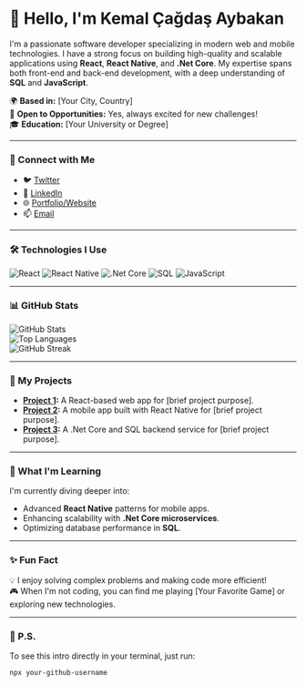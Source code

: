 # 👋 Hello, I'm Kemal Çağdaş Aybakan

I'm a passionate software developer specializing in modern web and mobile technologies. I have a strong focus on building high-quality and scalable applications using **React**, **React Native**, and **.Net Core**. My expertise spans both front-end and back-end development, with a deep understanding of **SQL** and **JavaScript**.

🌍 **Based in:** [Your City, Country]  
💼 **Open to Opportunities:** Yes, always excited for new challenges!  
🎓 **Education:** [Your University or Degree]

---

### 🔗 Connect with Me

- 🐦 [Twitter](https://twitter.com/yourusername)  
- 💼 [LinkedIn](https://linkedin.com/in/yourusername)  
- 🌐 [Portfolio/Website](https://yourwebsite.com)  
- 📫 [Email](mailto:your-email@example.com)  

---

### 🛠️ Technologies I Use

![React](https://img.shields.io/badge/-React-000?&logo=React)
![React Native](https://img.shields.io/badge/-React%20Native-000?&logo=React)
![.Net Core](https://img.shields.io/badge/-.Net%20Core-000?&logo=.Net)
![SQL](https://img.shields.io/badge/-SQL-000?&logo=MySQL)
![JavaScript](https://img.shields.io/badge/-JavaScript-000?&logo=JavaScript)

---

### 📊 GitHub Stats

![GitHub Stats](https://github-readme-stats.vercel.app/api?username=kcaybakan&show_icons=true&theme=radical)  
![Top Languages](https://github-readme-stats.vercel.app/api/top-langs/?username=kcaybakan&layout=compact&theme=radical)  
![GitHub Streak](https://github-readme-streak-stats.herokuapp.com/?user=kcaybakan&theme=radical)

---

### 🚀 My Projects

- **[Project 1](https://github.com/yourgithubusername/project1):** A React-based web app for [brief project purpose].  
- **[Project 2](https://github.com/yourgithubusername/project2):** A mobile app built with React Native for [brief project purpose].  
- **[Project 3](https://github.com/yourgithubusername/project3):** A .Net Core and SQL backend service for [brief project purpose].  

---

### 🌱 What I'm Learning

I'm currently diving deeper into:
- Advanced **React Native** patterns for mobile apps.
- Enhancing scalability with **.Net Core microservices**.
- Optimizing database performance in **SQL**.

---

### ✨ Fun Fact

💡 I enjoy solving complex problems and making code more efficient!  
🎮 When I'm not coding, you can find me playing [Your Favorite Game] or exploring new technologies.

---

### 📜 P.S.
To see this intro directly in your terminal, just run:
```bash
npx your-github-username

